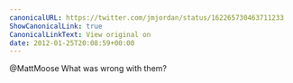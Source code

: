 ```yaml
---
canonicalURL: https://twitter.com/jmjordan/status/162265730463711233
ShowCanonicalLink: true
CanonicalLinkText: View original on
date: 2012-01-25T20:08:59+00:00
---
```

@MattMoose What was wrong with them?